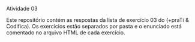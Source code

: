 Atividade 03


Este repositório contém as respostas da lista de exercício 03 do (+praTi & Codifica).
Os exercícios estão separados por pasta e o enunciado está comentado no arquivo HTML de cada exercício.
